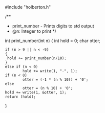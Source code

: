 #include "holberton.h"

/**
* print_number - Prints digits to std output
* @n: Integer to print
*/

int print_number(int n)
{
    int hold = 0;
    char otter;

    if (n > 9 || n < -9)
    {
     hold += print_number(n/10);
    }
    else if (n < 0)
            hold += write(1, "-", 1);
    if (n < 0)
            otter = (-1 * (n % 10)) + '0';
    else
            otter = (n % 10) + '0';
    hold += write(1, &otter, 1);
    return (hold);
}
